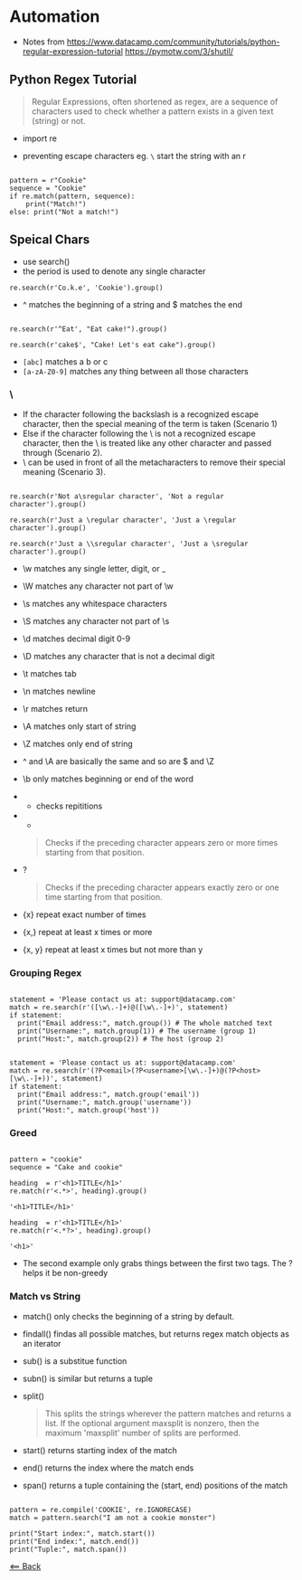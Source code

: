 # Automation
- Notes from https://www.datacamp.com/community/tutorials/python-regular-expression-tutorial https://pymotw.com/3/shutil/

## Python Regex Tutorial
> Regular Expressions, often shortened as regex, are a sequence of characters used to check whether a pattern exists in a given text (string) or not.

- import re

- preventing escape characters eg. `\` start the string with an r

```

pattern = r"Cookie"
sequence = "Cookie"
if re.match(pattern, sequence):
    print("Match!")
else: print("Not a match!")

```

## Speical Chars
- use search()
- the period is used to denote any single character

```
re.search(r'Co.k.e', 'Cookie').group()
```

- ^ matches the beginning of a string and $ matches the end

```

re.search(r'^Eat', "Eat cake!").group()

re.search(r'cake$', "Cake! Let's eat cake").group()

```

- `[abc]` matches a b or c
- `[a-zA-Z0-9]` matches any thing between all those characters


### \
- If the character following the backslash is a recognized escape character, then the special meaning of the term is taken (Scenario 1)
- Else if the character following the \ is not a recognized escape character, then the \ is treated like any other character and passed through (Scenario 2).
- \ can be used in front of all the metacharacters to remove their special meaning (Scenario 3).

```

re.search(r'Not a\sregular character', 'Not a regular character').group()

re.search(r'Just a \regular character', 'Just a \regular character').group()

re.search(r'Just a \\sregular character', 'Just a \sregular character').group()

```

- \w matches any single letter, digit, or _
- \W matches any character not part of \w

- \s matches any whitespace characters
- \S matches any character not part of \s

- \d matches decimal digit 0-9
- \D matches any character that is not a decimal digit

- \t matches tab
- \n matches newline
- \r matches return
- \A matches only start of string
- \Z matches only end of string

- ^ and \A are basically the same and so are $ and \Z
- \b only matches beginning or end of the word

- + checks repititions
- * 
  > Checks if the preceding character appears zero or more times starting from that position. 

- ? 
  > Checks if the preceding character appears exactly zero or one time starting from that position. 

- {x} repeat exact number of times
- {x,} repeat at least x times or more
- {x, y} repeat at least x times but not more than y

### Grouping Regex

```

statement = 'Please contact us at: support@datacamp.com'
match = re.search(r'([\w\.-]+)@([\w\.-]+)', statement)
if statement:
  print("Email address:", match.group()) # The whole matched text
  print("Username:", match.group(1)) # The username (group 1)
  print("Host:", match.group(2)) # The host (group 2)

```
```

statement = 'Please contact us at: support@datacamp.com'
match = re.search(r'(?P<email>(?P<username>[\w\.-]+)@(?P<host>[\w\.-]+))', statement)
if statement:
  print("Email address:", match.group('email'))
  print("Username:", match.group('username'))
  print("Host:", match.group('host'))

```

### Greed

```

pattern = "cookie"
sequence = "Cake and cookie"

heading  = r'<h1>TITLE</h1>'
re.match(r'<.*>', heading).group()

'<h1>TITLE</h1>'

```

```
heading  = r'<h1>TITLE</h1>'
re.match(r'<.*?>', heading).group()

'<h1>'
```

- The second example only grabs things between the first two tags. The ? helps it be non-greedy

### Match vs String
- match() only checks the beginning of a string by default.
- findall() findas all possible matches, but returns regex match objects as an iterator
- sub() is a substitue function
- subn() is similar but returns a tuple
- split()
  > This splits the strings wherever the pattern matches and returns a list. If the optional argument maxsplit is nonzero, then the maximum 'maxsplit' number of splits are performed.

- start() returns starting index of the match
- end() returns the index where the match ends
- span() returns a tuple containing the (start, end) positions of the match

```

pattern = re.compile('COOKIE', re.IGNORECASE)
match = pattern.search("I am not a cookie monster")

print("Start index:", match.start())
print("End index:", match.end())
print("Tuple:", match.span())

```

<!-- small change -->

[<== Back](README.md)